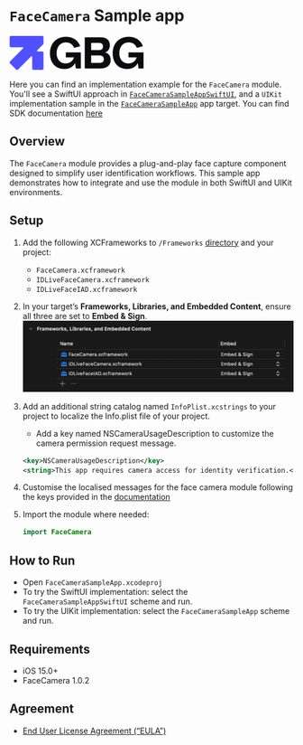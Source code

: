 # `FaceCamera` Sample app

![gbg-logo](./img/gbg-logo.png)

Here you can find an implementation example for the `FaceCamera` module. You'll see a SwiftUI approach in [`FaceCameraSampleAppSwiftUI`](./FaceCameraSampleAppSwiftUI/), and a `UIKit` implementation sample in the [`FaceCameraSampleApp`]() app target. You can find SDK documentation [here](https://smartcapture-docs.idscan.cloud/docs/ios/intro)

## Overview

The `FaceCamera` module provides a plug-and-play face capture component designed to simplify user identification workflows. This sample app demonstrates how to integrate and use the module in both SwiftUI and UIKit environments.

## Setup

1. Add the following XCFrameworks to `/Frameworks` [directory](./Frameworks/) and your project:
   - `FaceCamera.xcframework`
   - `IDLiveFaceCamera.xcframework`
   - `IDLiveFaceIAD.xcframework`

2. In your target’s **Frameworks, Libraries, and Embedded Content**, ensure all three are set to **Embed & Sign**.
    ![embed-and-sign](./img/embed-sign-frameworks.png)

3. Add an additional string catalog named `InfoPlist.xcstrings` to your project to localize the Info.plist file of your project. 

    - Add a key named NSCameraUsageDescription to customize the camera permission request message.
   ```xml
   <key>NSCameraUsageDescription</key>
   <string>This app requires camera access for identity verification.</string>
   ```

4. Customise the localised messages for the face camera module following the keys provided in the [documentation](https://smartcapture-docs.idscan.cloud/docs/ios/face-camera/customization)

5. Import the module where needed:
    ```swift
    import FaceCamera
    ```

## How to Run

- Open `FaceCameraSampleApp.xcodeproj`
- To try the SwiftUI implementation: select the `FaceCameraSampleAppSwiftUI` scheme and run.
- To try the UIKit implementation: select the `FaceCameraSampleApp` scheme and run.

## Requirements

- iOS 15.0+
- FaceCamera 1.0.2

## Agreement

- [End User License Agreement (“EULA”)](./EULA.txt)
